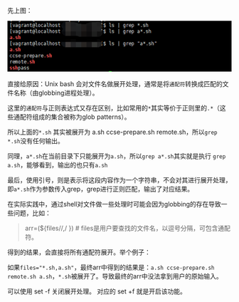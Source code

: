 先上图：

![](globbing_grep.png)

直接给原因：Unix bash 会对文件名做展开处理，通常是将`通配符`转换成匹配的文件名称（由globbing进程处理）。

这里的`通配符`与正则表达式又存在区别，比如常用的`*`其实等价于正则里的`.*`（这些通配符组成的集合被称为glob patterns）。

所以上面的`*.sh` 其实被展开为 a.sh ccse-prepare.sh remote.sh，所以`grep *.sh`没有任何输出。

同理，`a*.sh`在当前目录下只能展开为`a.sh`，所以`grep a*.sh`其实就是执行 `grep a.sh`，能够看到，输出的也只有`a.sh`

最后，使用引号，则是表示将这段内容作为一个字符串，不会对其进行展开处理，即`a*.sh`作为参数传入grep，grep进行正则匹配，输出了对应结果。

在实际实践中，通过shell对文件做一些处理时可能会因为globbing的存在导致一些问题，比如：

> arr=(${files//,/ })  # files是用户要查找的文件名，以逗号分隔，可包含通配符。

得到的结果，会直接将所有通配符展开。举个例子：

如果`files="*.sh,a.sh"`，最终arr中得到的结果是：`a.sh ccse-prepare.sh remote.sh a.sh`，`*.sh`被展开了。导致最终的arr中没法拿到用户的原始输入。

可以使用 set -f 关闭展开处理。 对应的 set +f 就是开启该功能。


